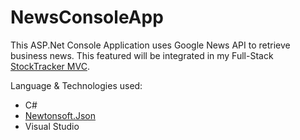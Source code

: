 # NewsConsoleApp

This ASP.Net Console Application uses Google News API to retrieve business news. This featured will be integrated in my Full-Stack [StockTracker MVC](https://github.com/mrkwapo/StockTracker "StockTracker").
 
 Language & Technologies used: 
 * C# 
 * [Newtonsoft.Json](https://www.newtonsoft.com/json "Newtonsoft.Json") 
 * Visual Studio
